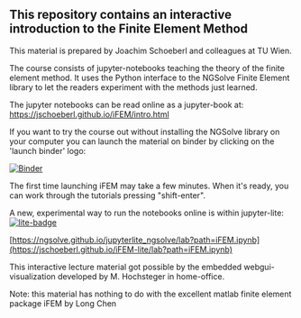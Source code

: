 This repository contains an interactive introduction to the Finite Element Method
---

This material is prepared by Joachim Schoeberl and colleagues at TU Wien.

The course consists of jupyter-notebooks teaching the theory of the
finite element method. It uses the Python interface to the NGSolve Finite Element
library to let the readers experiment with the methods just learned.

The jupyter notebooks can be read online as a jupyter-book at: https://jschoeberl.github.io/iFEM/intro.html

If you want to try the course out without installing the NGSolve library on your computer you
can launch the material on binder by clicking on the 'launch binder' logo:

[![Binder](https://mybinder.org/badge_logo.svg)](https://mybinder.org/v2/gh/JSchoeberl/iFEM/master?filepath=iFEM.ipynb)

The first time launching iFEM may take a few minutes. When it's ready,
you can work through the tutorials pressing "shift-enter". 

A new, experimental way to run the notebooks online is within jupyter-lite:
  [![lite-badge](https://jupyterlite.rtfd.io/en/latest/_static/badge.svg)](https://jschoeberl.github.io/iFEM-lite/lab?path=iFEM.ipynb)

  [https://ngsolve.github.io/jupyterlite_ngsolve/lab?path=iFEM.ipynb](https://jschoeberl.github.io/iFEM-lite/lab?path=iFEM.ipynb)


This interactive lecture material got possible by the embedded
webgui-visualization developed by M. Hochsteger in home-office.

Note: this material has nothing to do with the excellent matlab finite element package iFEM by Long Chen
